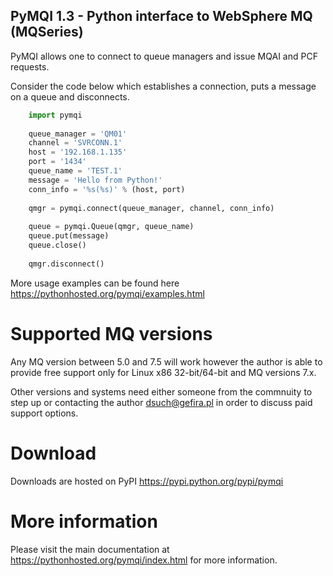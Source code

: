 
PyMQI 1.3 - Python interface to WebSphere MQ (MQSeries)
-------------------------------------------------------

PyMQI allows one to connect to queue managers and issue MQAI and PCF requests.

Consider the code below which establishes a connection, puts a message
on a queue and disconnects.

```python
    import pymqi
    
    queue_manager = 'QM01'
    channel = 'SVRCONN.1'
    host = '192.168.1.135'
    port = '1434'
    queue_name = 'TEST.1'
    message = 'Hello from Python!'
    conn_info = '%s(%s)' % (host, port)
    
    qmgr = pymqi.connect(queue_manager, channel, conn_info)
    
    queue = pymqi.Queue(qmgr, queue_name)
    queue.put(message)
    queue.close()
    
    qmgr.disconnect()
```


More usage examples can be found here https://pythonhosted.org/pymqi/examples.html

Supported MQ versions
=====================

Any MQ version between 5.0 and 7.5 will work however the author is able to provide
free support only for Linux x86 32-bit/64-bit and MQ versions 7.x.

Other versions and systems need either someone from the commnuity to step up
or contacting the author dsuch@gefira.pl in order to discuss paid support options.

Download
========

Downloads are hosted on PyPI https://pypi.python.org/pypi/pymqi

More information
================

Please visit the main documentation at https://pythonhosted.org/pymqi/index.html for more information.

